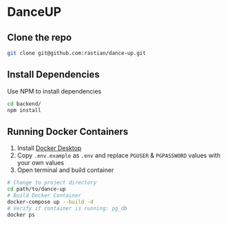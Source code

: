 # DanceUP

## Clone the repo

```bash
git clone git@github.com:rastian/dance-up.git
```

## Install Dependencies

Use NPM to install dependencies

```bash
cd backend/
npm install
```

## Running Docker Containers
1) Install [Docker Desktop](https://www.docker.com/get-started/)
2) Copy `.env.example` as `.env` and replace `PGUSER` & 
`PGPASSWORD` values with your own values
3) Open terminal and build container

```bash
# Change to project directory
cd path/to/dance-up
# Build Docker Container
docker-compose up --build -d
# Verify if container is running: pg_db
docker ps
```

